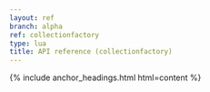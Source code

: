 ```yaml
---
layout: ref
branch: alpha
ref: collectionfactory
type: lua
title: API reference (collectionfactory)
---
```

{% include anchor_headings.html html=content %}